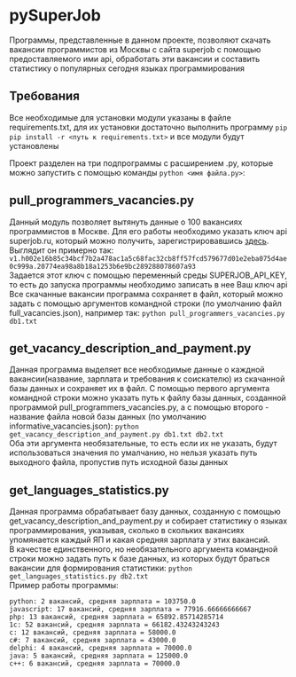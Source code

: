 # pySuperJob
Программы, представленные в данном проекте, позволяют скачать вакансии программистов из Москвы с сайта superjob с помощью предоставляемого ими api, обработать эти вакансии и составить статистику о популярных сегодня языках программирования  

Требования
-----------
Все необходимые для установки модули указаны в файле requirements.txt, для их установки достаточно выполнить программу ```pip pip install -r <путь к requirements.txt>``` и все модули будут установлены  

Проект разделен на три подпрограммы с расширением .py, которые можно запустить с помощью команды ```python <имя файла.py>```:

pull_programmers_vacancies.py
------------------------------
Данный модуль позволяет вытянуть данные о 100 вакансиях программистов в Москве. Для его работы необходимо указать ключ api superjob.ru, который можно получить, зарегистрировавшись [здесь](https://api.superjob.ru). Выглядит он примерно так: ```v1.h002e16b85c34bcf7b2a478ac1a5c68fac32cb8ff57fcd579677d01e2eba075d4ae0c999a.20774ea98a8b18a1253b6e9bc289288078607a93```  
Задается этот ключ с помощью переменный среды SUPERJOB_API_KEY, то есть до запуска программы необходимо записать в нее Ваш ключ api  
Все скачанные вакансии программа сохраняет в файл, который можно задать с помощью аргументов командной строки (по умолчанию файл full_vacancies.json), например так: ``` python pull_programmers_vacancies.py db1.txt ```

get_vacancy_description_and_payment.py
------------------------------
Данная программа выделяет все необходимые данные о каждной вакансии(название, зарплата и требования к соискателю) из скачанной базы данных и сохраняет их в файл. С помощью первого аргумента командной строки можно указать путь к файлу базы данных, созданной программой pull_programmers_vacancies.py, а с помощью второго - название файла новой базы данных (по умолчанию informative_vacancies.json): ```python get_vacancy_description_and_payment.py db1.txt db2.txt```  
Оба эти аргумента необязательные, то есть если их не указать, будут использоваться значения по умалчанию, но нельзя указать путь выходного файла, пропустив путь исходной базы данных  

get_languages_statistics.py
------------------------------
Данная программа обрабатывает базу данных, созданную с помощью get_vacancy_description_and_payment.py и собирает статистику о языках программирования, указывая, сколько в скольких вакансиях упомянается каждый ЯП и какая средняя зарплата у этих вакансий.  
В качестве единственного, но необязательного аргумента командной строки можно задать путь к базе данных, из которых будут браться вакансии для формирования статистики: ```python get_languages_statistics.py db2.txt```  
Пример работы программы:  
```  
python: 2 вакансий, средняя зарплата = 103750.0
javascript: 17 вакансий, средняя зарплата = 77916.66666666667
php: 13 вакансий, средняя зарплата = 65892.85714285714
1c: 52 вакансий, средняя зарплата = 66182.43243243243
c: 12 вакансий, средняя зарплата = 58000.0
c#: 7 вакансий, средняя зарплата = 43000.0
delphi: 4 вакансий, средняя зарплата = 70000.0
java: 5 вакансий, средняя зарплата = 125000.0
c++: 6 вакансий, средняя зарплата = 70000.0
```